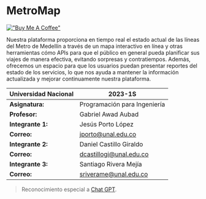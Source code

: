 # MetroMap

[!["Buy Me A Coffee"](https://www.buymeacoffee.com/assets/img/custom_images/orange_img.png)](https://www.buymeacoffee.com/metromap)

Nuestra plataforma proporciona en tiempo real el estado actual de las líneas del Metro de Medellín a través de un mapa interactivo en línea y otras herramientas cómo APIs para que el público en general pueda planificar sus viajes de manera efectiva, evitando sorpresas y contratiempos. Además, ofrecemos un espacio para que los usuarios puedan presentar reportes del estado de los servicios, lo que nos ayuda a mantener la información actualizada y mejorar continuamente nuestra plataforma.

| Universidad Nacional | 2023-1S |
| --- | --- |
| **Asignatura:** | Programación para Ingeniería |
| **Profesor:** | Gabriel Awad Aubad |
| **Integrante 1:** | Jesús Porto López |
| **Correo:** | jporto@unal.edu.co |
| **Integrante 2:** | Daniel Castillo Giraldo  |
| **Correo:** | dcastillogi@unal.edu.co |
| **Integrante 3:** | Santiago Rivera Mejía  |
| **Correo:** | sriverame@unal.edu.co |

> Reconocimiento especial a [Chat GPT](https://chat.openai.com/).
